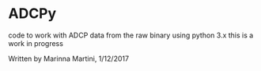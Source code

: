 # ADCPy

code to work with ADCP data from the raw binary using python 3.x
this is a work in progress

Written by Marinna Martini, 1/12/2017
